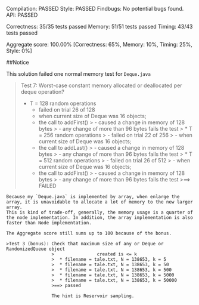 Compilation:  PASSED
Style:        PASSED
Findbugs:     No potential bugs found.
API:          PASSED

Correctness:  35/35 tests passed
Memory:       51/51 tests passed
Timing:       43/43 tests passed

Aggregate score: 100.00% [Correctness: 65%, Memory: 10%, Timing: 25%, Style: 0%]

##Notice

This solution failed one normal memory test for `Deque.java`


>Test 7: Worst-case constant memory allocated or deallocated
>        per deque operation?
>  *  T = 128 random operations
>      -  failed on trial 26 of 128
>      -  when current size of Deque was 16 objects;
>      -  the call to addFirst()
    >      -  caused a change in memory of 128 bytes
    >      -  any change of more than 96 bytes fails the test
    >  *  T = 256 random operations
    >      -  failed on trial 22 of 256
    >      -  when current size of Deque was 16 objects;
>      -  the call to addLast()
    >      -  caused a change in memory of 128 bytes
    >      -  any change of more than 96 bytes fails the test
    >  *  T = 512 random operations
    >      -  failed on trial 26 of 512
    >      -  when current size of Deque was 16 objects;
>      -  the call to addFirst()
    >      -  caused a change in memory of 128 bytes
    >      -  any change of more than 96 bytes fails the test
    >==> FAILED

    Because my `Deque.java` is implemented by array, when enlarge the array, it is unavoidable to allocate a lot of memory to the new larger array.
    This is kind of trade-off, generally, the memory usage is a quarter of the node implementation. In addition, the array implementation is also faster than Node implementation.

    The Aggregate score still sums up to 100 because of the bonus.

    >Test 3 (bonus): Check that maximum size of any or Deque or RandomizedQueue object
                     >                created is <= k
                     >  * filename = tale.txt, N = 138653, k = 5
                     >  * filename = tale.txt, N = 138653, k = 50
                     >  * filename = tale.txt, N = 138653, k = 500
                     >  * filename = tale.txt, N = 138653, k = 5000
                     >  * filename = tale.txt, N = 138653, k = 50000
                     >==> passed

                     The hint is Reservoir sampling.
